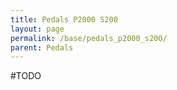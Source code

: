 ```yaml
---
title: Pedals P2000 S200
layout: page
permalink: /base/pedals_p2000_s200/
parent: Pedals
---
```

#TODO